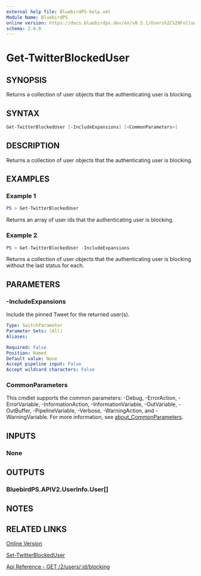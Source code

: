 ```yaml
---
external help file: BluebirdPS-help.xml
Module Name: BluebirdPS
online version: https://docs.bluebirdps.dev/en/v0.5.1/Users%2C%20Followers%2C%20Friends%2C%20and%20Blocks/Get-TwitterBlockedUser
schema: 2.0.0
---
```


# Get-TwitterBlockedUser

## SYNOPSIS

Returns a collection of user objects that the authenticating user is blocking.

## SYNTAX

```powershell
Get-TwitterBlockedUser [-IncludeExpansions] [<CommonParameters>]
```

## DESCRIPTION

Returns a collection of user objects that the authenticating user is blocking.

## EXAMPLES

### Example 1

```powershell
PS > Get-TwitterBlockedUser
```

Returns an array of user ids that the authenticating user is blocking.

### Example 2

```powershell
PS > Get-TwitterBlockedUser -IncludeExpansions
```

Returns a collection of user objects that the authenticating user is blocking without the last status for each.

## PARAMETERS

### -IncludeExpansions

Include the pinned Tweet for the returned user(s).

```yaml
Type: SwitchParameter
Parameter Sets: (All)
Aliases:

Required: False
Position: Named
Default value: None
Accept pipeline input: False
Accept wildcard characters: False
```

### CommonParameters

This cmdlet supports the common parameters: -Debug, -ErrorAction, -ErrorVariable, -InformationAction, -InformationVariable, -OutVariable, -OutBuffer, -PipelineVariable, -Verbose, -WarningAction, and -WarningVariable. For more information, see [about_CommonParameters](http://go.microsoft.com/fwlink/?LinkID=113216).

## INPUTS

### None

## OUTPUTS

### BluebirdPS.APIV2.UserInfo.User[]

## NOTES

## RELATED LINKS

[Online Version](https://docs.bluebirdps.dev/en/v0.5.1/Users%2C%20Followers%2C%20Friends%2C%20and%20Blocks/Get-TwitterBlockedUser)

[Set-TwitterBlockedUser](https://docs.bluebirdps.dev/en/v0.5.1/Users%2C%20Followers%2C%20Friends%2C%20and%20Blocks/Set-TwitterBlockedUser)

[Api Reference - GET /2/users/:id/blocking](https://developer.twitter.com/en/docs/twitter-api/users/blocks/api-reference/get-users-blocking)
